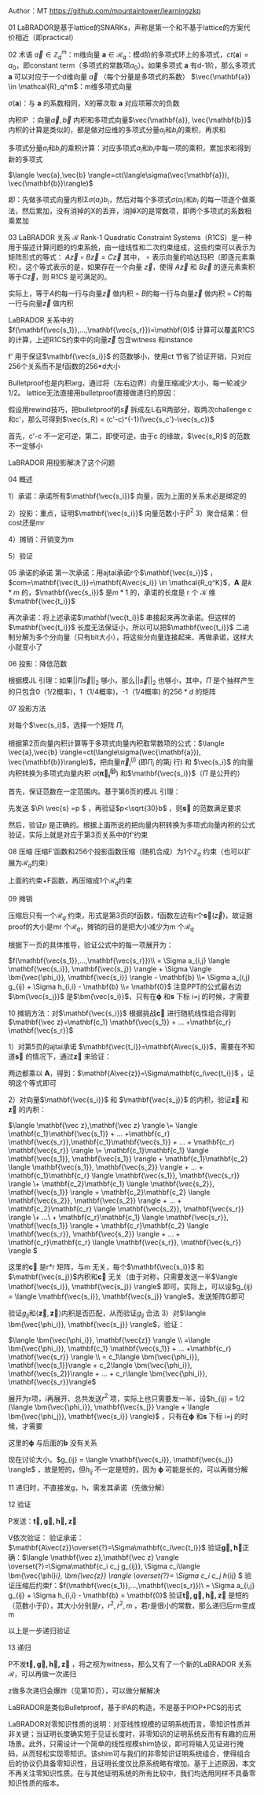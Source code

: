 Author：MT
https://github.com/mountaintower/learningzkp

01
LaBRADOR是基于lattice的SNARKs，声称是第一个和不基于lattice的方案代价相近（即practical）

02 术语
$\vec{a} \in \mathbb{Z}_q^m$：m维向量
$\mathbf{a} \in \mathcal{R}_q$：模d阶的多项式环上的多项式，$ct(\mathbf{a})=a_0$，即constant term（多项式的常数项$a_0$）。如果多项式 $\mathbf{a}$ 有d-1阶，那么多项式 $\mathbf{a}$ 可以对应于一个d维向量 $\vec{a}$ （每个分量是多项式的系数）
$\vec{\mathbf{a}} \in \mathcal{R}_q^m$：m维多项式向量

$\sigma(\mathbf{a})$：与 $\mathbf{a}$ 的系数相同，X的幂次取 $\mathbf{a}$ 对应项幂次的负数

内积IP ：向量$\vec{a}, \vec{b}$ 内积和多项式向量$\vec{\mathbf{a}}, \vec{\mathbf{b}}$ 内积的计算是类似的，都是做对应维的多项式分量$a_i$和$b_i$的乘积，再求和

多项式分量$a_i$和$b_i$的乘积计算：对应多项式$a_i$和$b_i$中每一项的乘积，累加求和得到新的多项式

$\langle \vec{a},\vec{b} \rangle=ct(\langle\sigma(\vec{\mathbf{a}}), \vec{\mathbf{b}}\rangle)$

即：先做多项式向量内积Σ$\sigma(a_i)b_i$，然后对每个多项式$\sigma(a_i)$和$b_i$ 的每一项逐个做乘法，然后累加，没有消掉的X的丢弃，消掉X的是常数项，即两个多项式的系数相乘累加

03 LaBRADOR 关系 $\mathcal{R}$
Rank-1 Quadratic Constraint Systems（R1CS）是一种用于描述计算问题的约束系统，由一组线性和二次约束组成，这些约束可以表示为矩阵形式的等式：
$A \vec{z} \circ B \vec{z} = C \vec{z}$
其中， $\circ$ 表示向量的哈达玛积（即逐元素乘积）。这个等式表示的是，如果存在一个向量 $\vec{z}$，使得 $A \vec{z}$ 和 $B \vec{z}$ 的逐元素乘积等于$C \vec{z}$，则 R1CS 是可满足的。

实际上，等于$A$的每一行与向量$\vec{z}$ 做内积 $\circ$ $B$的每一行与向量$\vec{z}$ 做内积 = $C$的每一行与向量$\vec{z}$ 做内积

LaBRADOR 关系中的$f(\mathbf{\vec{s_1}},...,\mathbf{\vec{s_r}})=\mathbf{0}$ 计算可以覆盖R1CS 的计算，上述R1CS约束中的向量$\vec{z}$ 包含witness 和instance

f' 用于保证$\mathbf{\vec{s_i}}$ 的范数够小，使用ct 节省了验证开销，只对应256个关系而不是f函数的256*d大小

Bulletproof也是内积arg，通过将（左右边界）向量压缩减少大小，每一轮减少1/2。
lattice无法直接用bulletproof直接做递归的原因：

假设用rewind技巧，把bulletproof的$\vec{s}$ 拆成左L右R两部分，取两次challenge c和c'，那么可得到$\vec{s_R} = (c'-c)^{-1}(\vec{s_c'}-\vec{s_c})$

首先，c'-c 不一定可逆，第二，即使可逆，由于c 的缘故，$\vec{s_R}$ 的范数不一定够小

LaBRADOR 用投影解决了这个问题

04 概述

1）承诺：承诺所有$\mathbf{\vec{s_i}}$ 向量，因为上面的关系未必是绑定的

2）投影：重点，证明$\mathbf{\vec{s_i}}$ 向量范数小于$β^2$
3）聚合结果：但cost还是mr

4）摊销：开销变为m

5）验证

05 承诺的承诺
第一次承诺：用ajtai承诺r个$\mathbf{\vec{s_i}}$ ，$com=\mathbf{\vec{t_i}}=\mathbf{A\vec{s_i}} \in \mathcal{R_q^K}$，$\mathbf{A}$ 是$k*m$ 的，$\mathbf{\vec{s_i}}$ 是$m*1$ 的，承诺的长度是 r 个 $\mathcal{K}$ 维 $\mathbf{\vec{t_i}}$

再次承诺：将上述承诺$\mathbf{\vec{t_i}}$ 串接起来再次承诺。但这样的 $\mathbf{\vec{t_i}}$ 长度无法保证小，所以可以把$\mathbf{\vec{t_i}}$  二进制分解为多个分向量（只有bit大小），将这些分向量连接起来、再做承诺，这样大小就变小了

06 投影：降低范数

根据模JL 引理：如果$||\Pi \vec{s}||_2$ 够小，那么$||\vec{s}||_2$ 也够小，其中，$\Pi$ 是个抽样产生的只包含0（1/2概率)，1（1/4概率)，-1（1/4概率) 的$256*d$ 的矩阵

07 投影方法

对每个$\vec{s_i}$，选择一个矩阵 $\Pi_i$ 

根据第2页向量内积计算等于多项式向量内积取常数项的公式：$\langle \vec{a},\vec{b} \rangle=ct(\langle\sigma(\vec{\mathbf{a}}), \vec{\mathbf{b}}\rangle)$，把向量$\vec{\pi}_i^{(j)}$ (即$\Pi_i$ 的第$j$ 行) 和 $\vec{s_i}$ 的向量内积转换为多项式向量内积 $\sigma(\bm{\vec{\pi}_i^{(j)}})$ 和$\mathbf{\vec{s_i}}$（$\Pi$ 是公开的）

首先，保证范数在一定范围内。基于第6页的模JL 引理：

先发送 $\Pi \vec{s} =p $ ，再验证$p<\sqrt{30}b$ ，则$\mathbf{\vec{s}}$ 的范数满足要求

然后，验证$p$ 是正确的。根据上面所说的把向量内积转换为多项式向量内积的公式验证，实际上就是对应于第3页关系中的f'约束

08 压缩
压缩F’函数和256个投影函数压缩（随机合成）为1个$\mathbb{Z}_q$ 约束（也可以扩展为$\mathcal{R}_q$约束）

上面的约束+F函数，再压缩成1个$\mathcal{R}_q$约束

09 摊销

压缩后只有一个$\mathcal{R}_q$ 约束，形式是第3页的f函数，f函数左边有r个$\mathbf{\vec{s}} ( \vec z )$，故证据proof的大小是mr 个$\mathcal{R}_q$，摊销的目的是把大小减少为m 个$\mathcal{R}_q$

根据下一页的具体推导，验证公式中的每一项展开为：

$f(\mathbf{\vec{s_1}},...,\mathbf{\vec{s_r}})\\ = \Sigma a_{i,j} \langle \mathbf{\vec{s_i}}, \mathbf{\vec{s_j}} \rangle + \Sigma \langle \bm{\vec{\phi_i}}, \mathbf{\vec{s_i}} \rangle - \mathbf{b} \\=   \Sigma a_{i,j} g_{ij} + \Sigma h_{i,i} - \mathbf{b} \\= \mathbf{0}$
 注意PPT的公式最右边$\bm{\vec{s_j}}$ 是$\bm{\vec{s_i}}$，只有在$\bm{\phi}$ 和$\bm{s}$ 下标 i=j 的时候，才需要

10 摊销方法：对$\mathbf{\vec{s_i}}$ 根据挑战$\mathbf{\vec{c}}$ 进行随机线性组合得到 $\mathbf{\vec z}=\mathbf{c_1} \mathbf{\vec{s_1}} + ... +\mathbf{c_r} \mathbf{\vec{s_r}}$

1）对第5页的ajtai承诺 $\mathbf{\vec{t_i}}=\mathbf{A\vec{s_i}}$，需要在不知道$\mathbf{\vec{s}}$ 的情况下，通过$\mathbf{\vec z}$ 来验证：

两边都乘以 $\mathbf{A}$，得到：$\mathbf{A\vec{z}}=\Sigma\mathbf{c_i\vec{t_i}}$ ，证明这个等式即可

2）对向量$\mathbf{\vec{s_i}}$ 和 $\mathbf{\vec{s_j}}$ 的内积，验证$\mathbf{\vec z}$ 和$\mathbf{\vec z}$ 的内积：

$\langle \mathbf{\vec z},\mathbf{\vec z} \rangle \\=  \langle \mathbf{c_1}\mathbf{\vec{s_1}} + ... +\mathbf{c_r} \mathbf{\vec{s_r}},\mathbf{c_1}\mathbf{\vec{s_1}} + ... + \mathbf{c_r} \mathbf{\vec{s_r}} \rangle \\=  \mathbf{c_1}\mathbf{c_1} \langle \mathbf{\vec{s_1}}, \mathbf{\vec{s_1}} \rangle + \mathbf{c_1}\mathbf{c_2} \langle \mathbf{\vec{s_1}}, \mathbf{\vec{s_2}} \rangle + ... + \mathbf{c_1}\mathbf{c_r} \langle \mathbf{\vec{s_1}}, \mathbf{\vec{s_r}} \rangle \\+ \mathbf{c_2}\mathbf{c_1} \langle \mathbf{\vec{s_2}}, \mathbf{\vec{s_1}} \rangle + \mathbf{c_2}\mathbf{c_2} \langle \mathbf{\vec{s_2}}, \mathbf{\vec{s_2}} \rangle + ... + \mathbf{c_2}\mathbf{c_r} \langle \mathbf{\vec{s_2}}, \mathbf{\vec{s_r}} \rangle \\+  ...\\ + \mathbf{c_r}\mathbf{c_1} \langle \mathbf{\vec{s_r}}, \mathbf{\vec{s_1}} \rangle + \mathbf{c_r}\mathbf{c_2} \langle \mathbf{\vec{s_r}}, \mathbf{\vec{s_2}} \rangle + ... + \mathbf{c_r}\mathbf{c_r} \langle \mathbf{\vec{s_r}}, \mathbf{\vec{s_r}} \rangle $

这里的$\mathbf{\vec{c}}$ 是r*r 矩阵，与m 无关，每个$\mathbf{\vec{s_i}}$ 和 $\mathbf{\vec{s_j}}$内积和$\mathbf{\vec{c}}$ 无关（由于对称，只需要发送一半$\langle \mathbf{\vec{s_i}}, \mathbf{\vec{s_j}} \rangle$ 即可。实际上，可以设$g_{ij} = \langle \mathbf{\vec{s_i}}, \mathbf{\vec{s_j}} \rangle$，发送矩阵G即可

验证$g_{ij}$和$\langle \mathbf{\vec z},\mathbf{\vec z} \rangle$内积是否匹配，从而验证$g_{ij}$ 合法
3）对$\langle \bm{\vec{\phi_i}}, \mathbf{\vec{s_j}} \rangle$，验证：

$\langle \bm{\vec{\phi_i}}, \mathbf{\vec{z}} \rangle \\ =\langle \bm{\vec{\phi_i}}, \mathbf{c_1} \mathbf{\vec{s_1}} + ... +\mathbf{c_r} \mathbf{\vec{s_r}} \rangle \\ = c_1\langle \bm{\vec{\phi_i}}, \mathbf{\vec{s_1}}\rangle + c_2\langle \bm{\vec{\phi_i}}, \mathbf{\vec{s_2}}\rangle + ... + c_r\langle \bm{\vec{\phi_i}}, \mathbf{\vec{s_r}}\rangle$

展开为r项，i再展开、总共发送$r^2$ 项，实际上也只需要发一半，设$h_{ij} = 1/2 (\langle \bm{\vec{\phi_i}}, \mathbf{\vec{s_j}} \rangle + \langle \bm{\vec{\phi_j}}, \mathbf{\vec{s_i}} \rangle)$ ，只有在$\bm{\phi}$ 和$\bm{s}$ 下标 i=j 的时候，才需要

这里的$\bm\phi$ 与后面的$\bm{b}$ 没有关系

现在讨论大小。$g_{ij} = \langle \mathbf{\vec{s_i}}, \mathbf{\vec{s_j}} \rangle$ ，故是短的，但$h_{ij}$ 不一定是短的，因为 $\bm\phi$ 可能是长的，可以再做分解

11
递归时，不直接发g，h，需发其承诺（先做分解）

12 验证

P发送：$\bm{\vec t,\vec g,\vec h,\vec z}$

V依次验证：
验证承诺：$\mathbf{A\vec{z}}\overset{?}=\Sigma\mathbf{c_i\vec{t_i}}$
验证$\bm{\vec g,\vec h}$正确：$\langle \mathbf{\vec z},\mathbf{\vec z} \rangle \overset{?}=\Sigma\mathbf{c_i c_j g_{ij}}, \Sigma c_i\langle \bm{\vec{\phi}_i}, \bm{\vec{z}} \rangle \overset{?}= \Sigma c_i c_j h_{ij} $
验证压缩后约束f：$f(\mathbf{\vec{s_1}},...,\mathbf{\vec{s_r}})\ = \Sigma a_{i,j} g_{ij} + \Sigma h_{i,i} - \mathbf{b} = \mathbf{0}$
验证$\bm{\vec t,\vec g,\vec h,\vec z}$ 是短的（范数小于β），其大小分别是$r，r^2, r^2, m$ ，若r是很小的常数，那么递归后rm变成m

以上是一步递归验证

13 递归

P不发$\bm{\vec t,\vec g,\vec h,\vec z}$ ，将之视为witness，那么又有了一个新的LaBRADOR 关系 $\mathcal{R}$，可以再做一次递归

z做多次递归会爆炸（见第10页），可以做分解解决

LaBRADOR是类似Bulletproof，基于IPA的构造，不是基于PIOP+PCS的形式

LaBRADOR对零知识性质的说明：对亚线性规模的证明系统而言，零知识性质并非关键；当证明长度确实短于见证长度时，非零知识的证明系统反而有有趣的应用场景。此外，只需设计一个简单的线性规模shim协议，即可将输入见证进行掩码，从而轻松实现零知识。该shim可与我们的非零知识证明系统组合，使得组合后的协议仍具备零知识性，且证明长度仅比原系统略有增加。基于上述原因，本文不再关注零知识性质。在与其他证明系统的所有比较中，我们均选用同样不具备零知识性质的版本。